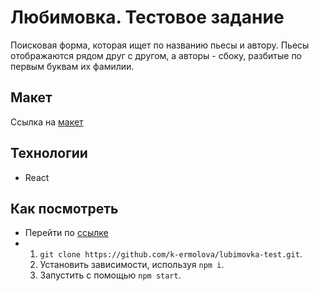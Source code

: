 # Любимовка. Тестовое задание

Поисковая форма, которая ищет по названию пьесы и автору. Пьесы отображаются рядом друг с другом, а авторы - сбоку, разбитые по первым буквам их фамилии.

## Макет

Ссылка на [макет](https://www.figma.com/file/wKl8SsVMG5YqiwK4GB3kRz/%D0%9B%D1%8E%D0%B1%D0%B8%D0%BC%D0%BE%D0%B2%D0%BA%D0%B0---%D0%A2%D0%B5%D1%81%D1%82%D0%BE%D0%B2%D0%BE%D0%B5-%D0%B7%D0%B0%D0%B4%D0%B0%D0%BD%D0%B8%D0%B5?node-id=0%3A1)

## Технологии

- React

## Как посмотреть
- Перейти по [ссылке](https://k-ermolova.github.io/lubimovka-test/)
- 1. `git clone https://github.com/k-ermolova/lubimovka-test.git`.
  2. Установить зависимости, используя `npm i`.
  3. Запустить с помощью `npm start`.
